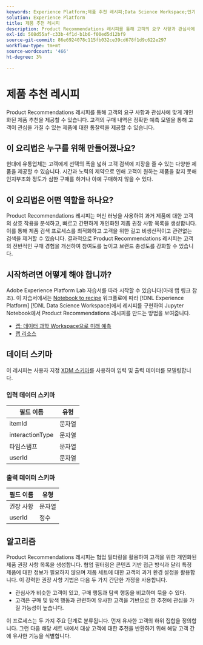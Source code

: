 ```yaml
---
keywords: Experience Platform;제품 추천 레시피;Data Science Workspace;인기 주제;레시피;사전 빌드 레시피
solution: Experience Platform
title: 제품 추천 레시피
description: Product Recommendations 레시피를 통해 고객의 요구 사항과 관심사에 맞게 개인화된 제품 추천을 제공할 수 있습니다. 고객의 구매 내역은 정확한 예측 모델을 통해 고객이 관심을 가질 수 있는 제품에 대한 통찰력을 제공할 수 있습니다.
exl-id: 508d55af-c33b-4f1d-b1b6-f00ed5d12bf9
source-git-commit: 86e6924078c115fb032ce39cd678f1d9c622e297
workflow-type: tm+mt
source-wordcount: '466'
ht-degree: 3%

---
```


# 제품 추천 레시피

Product Recommendations 레시피를 통해 고객의 요구 사항과 관심사에 맞게 개인화된 제품 추천을 제공할 수 있습니다. 고객의 구매 내역은 정확한 예측 모델을 통해 고객이 관심을 가질 수 있는 제품에 대한 통찰력을 제공할 수 있습니다.

## 이 요리법은 누구를 위해 만들어졌나요?

현대에 유통업체는 고객에게 선택의 폭을 넓혀 고객 검색에 지장을 줄 수 있는 다양한 제품을 제공할 수 있습니다. 시간과 노력의 제약으로 인해 고객이 원하는 제품을 찾지 못해 인지부조화 정도가 심한 구매를 하거나 아예 구매하지 않을 수 있다.

## 이 요리법은 어떤 역할을 하나요?

Product Recommendations 레시피는 머신 러닝을 사용하여 과거 제품에 대한 고객의 상호 작용을 분석하고, 빠르고 간편하게 개인화된 제품 권장 사항 목록을 생성합니다. 이를 통해 제품 검색 프로세스를 최적화하고 고객을 위한 길고 비생산적이고 관련없는 검색을 제거할 수 있습니다. 결과적으로 Product Recommendations 레시피는 고객의 전반적인 구매 경험을 개선하여 참여도를 높이고 브랜드 충성도를 강화할 수 있습니다.

## 시작하려면 어떻게 해야 합니까?

Adobe Experience Platform Lab 자습서를 따라 시작할 수 있습니다(아래 랩 링크 참조). 이 자습서에서는 [Notebook to recipe](../jupyterlab/create-a-model.md) 워크플로에 따라 [!DNL Experience Platform] [!DNL Data Science Workspace]에서 레시피를 구현하여 Jupyter Notebook에서 Product Recommendations 레시피를 만드는 방법을 보여줍니다.

* [랩: 데이터 과학 Workspace으로 미래 예측](https://expleague.azureedge.net/labs/L777/index.html)
* [랩 리소스](https://github.com/adobe/experience-platform-dsw-reference/tree/master/Summit/2019/resources)

## 데이터 스키마

이 레시피는 사용자 지정 [XDM 스키마](../../xdm/schema/field-dictionary.md)를 사용하여 입력 및 출력 데이터를 모델링합니다.

### 입력 데이터 스키마

| 필드 이름 | 유형 |
| --- | --- |
| itemId | 문자열 |
| interactionType | 문자열 |
| 타임스탬프 | 문자열 |
| userId | 문자열 |

### 출력 데이터 스키마

| 필드 이름 | 유형 |
| --- | --- |
| 권장 사항 | 문자열 |
| userId | 정수 |

## 알고리즘

Product Recommendations 레시피는 협업 필터링을 활용하여 고객을 위한 개인화된 제품 권장 사항 목록을 생성합니다. 협업 필터링은 콘텐츠 기반 접근 방식과 달리 특정 제품에 대한 정보가 필요하지 않으며 제품 세트에 대한 고객의 과거 환경 설정을 활용합니다. 이 강력한 권장 사항 기법은 다음 두 가지 간단한 가정을 사용합니다.
* 관심사가 비슷한 고객이 있고, 구매 행동과 탐색 행동을 비교하며 묶을 수 있다.
* 고객은 구매 및 탐색 행동과 관련하여 유사한 고객을 기반으로 한 추천에 관심을 가질 가능성이 높습니다.

이 프로세스는 두 가지 주요 단계로 분류됩니다. 먼저 유사한 고객의 하위 집합을 정의합니다. 그런 다음 해당 세트 내에서 대상 고객에 대한 추천을 반환하기 위해 해당 고객 간에 유사한 기능을 식별합니다.
